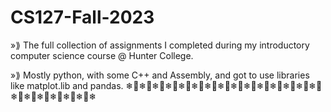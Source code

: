 # CS127-Fall-2023
»⟫ The full collection of assignments I completed during my introductory computer science course @ Hunter College.

»⟫ Mostly python, with some C++ and Assembly, and got to use libraries like matplot.lib and pandas.
❄🍂❄🍂❄🍂❄🍂❄🍂❄🍂❄🍂❄🍂❄🍂❄🍂❄🍂❄🍂❄🍂❄🍂❄🍂❄🍂❄🍂❄🍂❄🍂❄🍂❄🍂❄
